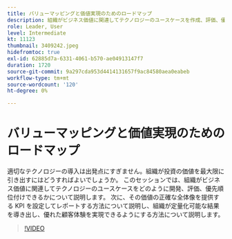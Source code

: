 ```yaml
---
title: バリューマッピングと価値実現のためのロードマップ
description: 組織がビジネス価値に関連してテクノロジーのユースケースを作成、評価、優先順位付けする方法を学び、KPI を設定してレポートし、組織が定量化可能な結果を導き、優れた顧客体験を実現できるようにします。
role: Leader, User
level: Intermediate
kt: 11123
thumbnail: 3409242.jpeg
hidefromtoc: true
exl-id: 62885d7a-6331-4061-b570-ae04913147f7
duration: 1720
source-git-commit: 9a297cda953d4414131657f9ac84580aea0eabeb
workflow-type: tm+mt
source-wordcount: '120'
ht-degree: 0%

---
```


# バリューマッピングと価値実現のためのロードマップ

適切なテクノロジーの導入は出発点にすぎません。組織が投資の価値を最大限に引き出すにはどうすればよいでしょうか。 このセッションでは、組織がビジネス価値に関連してテクノロジーのユースケースをどのように開発、評価、優先順位付けできるかについて説明します。 次に、その価値の正確な全体像を提供する KPI を設定してレポートする方法について説明し、組織が定量化可能な結果を導き出し、優れた顧客体験を実現できるようにする方法について説明します。

>[!VIDEO](https://video.tv.adobe.com/v/3409242/?quality=12&learn=on)
